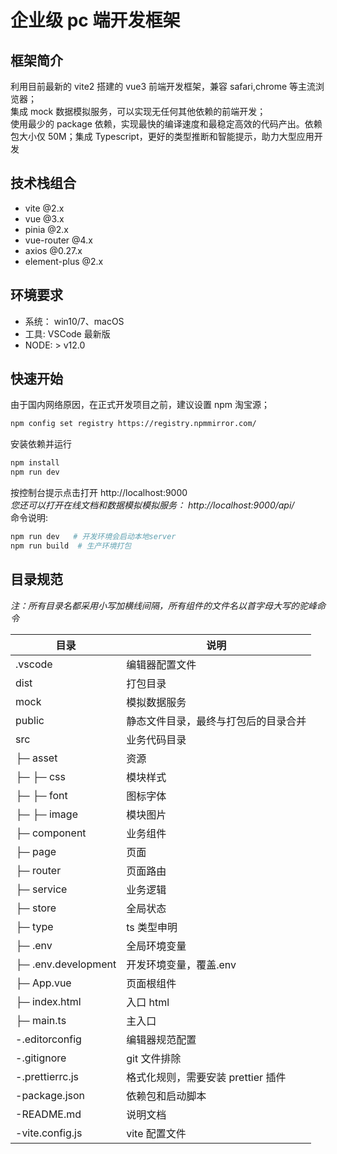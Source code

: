 # 企业级 pc 端开发框架

## 框架简介

利用目前最新的 vite2 搭建的 vue3 前端开发框架，兼容 safari,chrome 等主流浏览器；  
集成 mock 数据模拟服务，可以实现无任何其他依赖的前端开发；  
使用最少的 package 依赖，实现最快的编译速度和最稳定高效的代码产出。依赖包大小仅 50M；集成
Typescript，更好的类型推断和智能提示，助力大型应用开发

## 技术栈组合

- vite @2.x
- vue @3.x
- pinia @2.x
- vue-router @4.x
- axios @0.27.x
- element-plus @2.x

## 环境要求

- 系统： win10/7、macOS
- 工具: VSCode 最新版
- NODE: > v12.0

## 快速开始

由于国内网络原因，在正式开发项目之前，建议设置 npm 淘宝源；

```bash
npm config set registry https://registry.npmmirror.com/
```

安装依赖并运行

```bash
npm install
npm run dev
```

按控制台提示点击打开 http://localhost:9000  
 _您还可以打开在线文档和数据模拟模拟服务： http://localhost:9000/api/_  
 命令说明:

```bash
npm run dev   # 开发环境会启动本地server
npm run build  # 生产环境打包
```

## 目录规范

_注：所有目录名都采用小写加横线间隔，所有组件的文件名以首字母大写的驼峰命令_

| 目录                | 说明                                 |
| ------------------- | ------------------------------------ |
| .vscode             | 编辑器配置文件                       |
| dist                | 打包目录                             |
| mock                | 模拟数据服务                         |
| public              | 静态文件目录，最终与打包后的目录合并 |
| src                 | 业务代码目录                         |
| ├─ asset            | 资源                                 |
| ├─ ├─ css           | 模块样式                             |
| ├─ ├─ font          | 图标字体                             |
| ├─ ├─ image         | 模块图片                             |
| ├─ component        | 业务组件                             |
| ├─ page             | 页面                                 |
| ├─ router           | 页面路由                             |
| ├─ service          | 业务逻辑                             |
| ├─ store            | 全局状态                             |
| ├─ type             | ts 类型申明                          |
| ├─ .env             | 全局环境变量                         |
| ├─ .env.development | 开发环境变量，覆盖.env               |
| ├─ App.vue          | 页面根组件                           |
| ├─ index.html       | 入口 html                            |
| ├─ main.ts          | 主入口                               |
| -.editorconfig      | 编辑器规范配置                       |
| -.gitignore         | git 文件排除                         |
| -.prettierrc.js     | 格式化规则，需要安装 prettier 插件   |
| -package.json       | 依赖包和启动脚本                     |
| -README.md          | 说明文档                             |
| -vite.config.js     | vite 配置文件                        |
